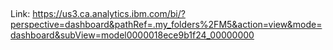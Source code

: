##
Link: https://us3.ca.analytics.ibm.com/bi/?perspective=dashboard&pathRef=.my_folders%2FM5&action=view&mode=dashboard&subView=model0000018ece9b1f24_00000000
